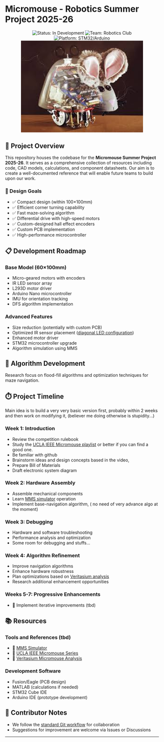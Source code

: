 # Micromouse - Robotics Summer Project 2025-26

<div align="center">
  <img src="https://img.shields.io/badge/Status-In%20Development-yellow" alt="Status: In Development">
  <img src="https://img.shields.io/badge/Team-Robotics%20Club-blue" alt="Team: Robotics Club">
  <img src="https://img.shields.io/badge/Platform-STM32/Arduino-orange" alt="Platform: STM32/Arduino">
  <div align="center">
    <img src="./assets/chua.jpeg" width="400" alt="Project Image">
    <br>
  </div>
</div>

## 🤖 Project Overview

This repository houses the codebase for the **Micromouse Summer Project 2025-26**. It serves as a comprehensive collection of resources including code, CAD models, calculations, and component datasheets. Our aim is to create a well-documented reference that will enable future teams to build upon our work.

### 🎯 Design Goals

- ✅ Compact design (within 100×100mm)
- ✅ Efficient corner turning capability
- ✅ Fast maze-solving algorithm
- ✅ Differential drive with high-speed motors
- ✅ Custom-designed hall effect encoders
- ✅ Custom PCB implementation
- ✅ High-performance microcontroller

## 📋 Development Roadmap

### Base Model (60×100mm)
- Micro-geared motors with encoders
- IR LED sensor array
- L293D motor driver
- Arduino Nano microcontroller
- IMU for orientation tracking
- DFS algorithm implementation

### Advanced Features
- Size reduction (potentially with custom PCB)
- Optimized IR sensor placement ([diagonal LED configuration](https://www.youtube.com/watch?v=VAvPl1eCIEA))
- Enhanced motor driver
- STM32 microcontroller upgrade
- Algorithm simulation using MMS

## 🧠 Algorithm Development
Research focus on flood-fill algorithms and optimization techniques for maze navigation.

## ⏱️ Project Timeline
Main idea is to build a very very basic version first, probably within 2 weeks and then work on modifying it, (believer me doing otherwise is stupidity...)

### Week 1: Introduction
- Review the competition rulebook
-  Study the [UCLA IEEE Micromouse playlist](https://youtube.com/playlist?list=PLAWsHzw_h0iiPIaGyXAr44G0XfHfyjOe7) or better if you can find a good one.
-  Be familiar with github
-  Brainstorm ideas and design concepts based in the video,
-  Prepare Bill of Materials
-  Draft electronic system diagram

### Week 2: Hardware Assembly
-  Assemble mechanical components
-  Learn [MMS simulator](https://github.com/mackorone/mms) operation
-  Implement base-navigation algorithm, ( no need of very advance algo at the moment)

### Week 3: Debugging
-  Hardware and software troubleshooting
-  Performance analysis and optimization
-  Some room for debugging and stuffs...

### Week 4: Algorithm Refinement
-  Improve navigation algorithms
-  Enhance hardware robustness
-  Plan optimizations based on [Veritasium analysis](https://www.youtube.com/watch?v=ZMQbHMgK2rw)
-  Research additional enhancement opportunities

### Weeks 5-7: Progressive Enhancements
- 🔄 Implement iterative improvements (tbd)

## 📚 Resources

### Tools and References (tbd)
- 🔵 [MMS Simulator](https://github.com/mackorone/mms)
- 🎥 [UCLA IEEE Micromouse Series](https://youtube.com/playlist?list=PLAWsHzw_h0iiPIaGyXAr44G0XfHfyjOe7)
- 🧮 [Veritasium Micromouse Analysis](https://www.youtube.com/watch?v=ZMQbHMgK2rw)

### Development Software
-  Fusion/Eagle (PCB design)
-  MATLAB (calculations if needed)
-  STM32 Cube IDE
-  Arduino IDE (prototype development)


## 🤝 Contributor Notes
- We follow the [standard Git workflow](https://www.geeksforgeeks.org/git-workflows-with-open-source-collaboration/) for collaboration
- Suggestions for improvement are welcome via Issues or Discussions

---

